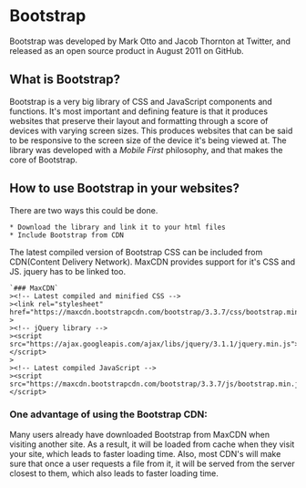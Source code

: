 # Bootstrap

Bootstrap was developed by Mark Otto and Jacob Thornton at Twitter, and released as an open source product in August 2011 on GitHub.  

## What is Bootstrap?  
  
Bootstrap is a very big library of CSS and JavaScript components and functions. It's most important and defining feature is that it produces
websites that preserve their layout and formatting through a score of devices with varying screen sizes. This produces websites that can be 
said to be responsive to the screen size of the device it's being viewed at. The library was developed with a _Mobile First_ philosophy, and that
makes the core of Bootstrap.

## How to use Bootstrap in your websites?

There are two ways this could be done.  

	* Download the library and link it to your html files
	* Include Bootstrap from CDN

The latest compiled version of Bootstrap CSS can be included from CDN(Content Delivery Network). MaxCDN provides support for it's CSS and JS.
jquery has to be linked too.

	`### MaxCDN`
	><!-- Latest compiled and minified CSS -->
	><link rel="stylesheet" href="https://maxcdn.bootstrapcdn.com/bootstrap/3.3.7/css/bootstrap.min.css">
	>
	><!-- jQuery library -->
	><script src="https://ajax.googleapis.com/ajax/libs/jquery/3.1.1/jquery.min.js"></script>
	>
	><!-- Latest compiled JavaScript -->
	><script src="https://maxcdn.bootstrapcdn.com/bootstrap/3.3.7/js/bootstrap.min.js"></script>

### One advantage of using the Bootstrap CDN:  
Many users already have downloaded Bootstrap from MaxCDN when visiting another site. As a result, it will be loaded from cache when they visit
your site, which leads to faster loading time. Also, most CDN's will make sure that once a user requests a file from it, it will be served from
the server closest to them, which also leads to faster loading time.
